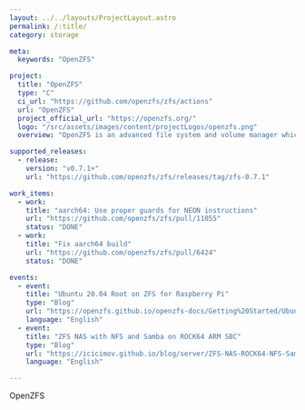 ```yaml
---
layout: ../../layouts/ProjectLayout.astro
permalink: /:title/
category: storage

meta:
  keywords: "OpenZFS"

project:
  title: "OpenZFS"
  type: "C"
  ci_url: "https://github.com/openzfs/zfs/actions"
  url: "OpenZFS"
  project_official_url: "https://openzfs.org/"
  logo: "/src/assets/images/content/projectLogos/openzfs.png"
  overview: "OpenZFS is an advanced file system and volume manager which was originally developed for Solaris and is now maintained by the OpenZFS community. OpenZFS supports illumos, Linux, FreeBSD and OS X platforms. OpenZFS combines the functionality of traditional filesystems, volume manager, and more. OpenZFS includes protection against data corruption, support for high storage capacities, efficient data compression, snapshots and copy-on-write clones, continuous integrity checking and automatic repair, remote replication with ZFS send and receive, and RAID-Z."

supported_releases:
  - release:
    version: "v0.7.1+"
    url: "https://github.com/openzfs/zfs/releases/tag/zfs-0.7.1"

work_items:
  - work:
    title: "aarch64: Use proper guards for NEON instructions"
    url: "https://github.com/openzfs/zfs/pull/11055"
    status: "DONE"
  - work:
    title: "Fix aarch64 build"
    url: "https://github.com/openzfs/zfs/pull/6424"
    status: "DONE"

events:
  - event:
    title: "Ubuntu 20.04 Root on ZFS for Raspberry Pi"
    type: "Blog"
    url: "https://openzfs.github.io/openzfs-docs/Getting%20Started/Ubuntu/Ubuntu%2020.04%20Root%20on%20ZFS%20for%20Raspberry%20Pi.html"
    language: "English"
  - event:
    title: "ZFS NAS with NFS and Samba on ROCK64 ARM SBC"
    type: "Blog"
    url: "https://icicimov.github.io/blog/server/ZFS-NAS-ROCK64-NFS-Samba/"
    language: "English"

---
```


<p>OpenZFS</p>
